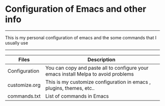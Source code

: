 # Configuration of Emacs and other info
 ---
 This is my personal configuration of emacs and the some commands that I usually use
***
 |     Files   |Description|
 |-------------|-----------|
 |Configuration| You can copy and paste all to configure your emacs install Melpa to avoid problems|
 |customize.org| This is my customize configuration in emacs , plugins, themes, etc..|
 |commands.txt | List of commands in Emacs |
 